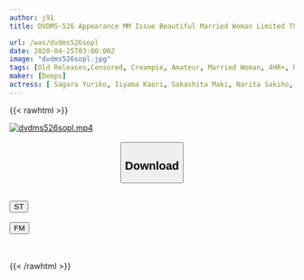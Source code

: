 ```yaml
---
author: j91
title: DVDMS-526 Appearance MM Issue Beautiful Married Woman Limited The Magic Mirror Good Friend Wife Duo Is Instinct Bare SEX With Event ● Art! ! Two People Who Are Aroused For Their Potential Desire And Estrus Seek Themselves For Vaginal Cum Shot While Being Disturbed By Decachin SEX! In Ikebukuro

url: /was/dvdms526sopl
date: 2020-04-25T03:00:00Z
image: "dvdms526sopl.jpg"
tags: [Old Releases,Censored, Creampie, Amateur, Married Woman, 4HR+, Promiscuity, Hypnosis, Huge Cock	]
maker: [Deeps]
actress: [ Sagara Yuriko, Iiyama Kaori, Sakashita Maki, Narita Sakiho, Kikuchi Rina, Tanba Sumire ]
---
```



{{< rawhtml >}}

<div class="video" data-videoid="ZDv8PMlzZjSMw2">
    <a href="javascript:;">
        <img src="/was/dvdms526sopl/dvdms526sopl.jpg" width="WIDTH" height="HEIGHT" alt="dvdms526sopl.mp4" loading="lazy">
    </a>
</div>

<script type="text/javascript" src="https://j91.asia/asset/on-demand-st.js"></script>

<br>
  <link rel="stylesheet" href="https://j91.asia/asset/bs5.css">
  
  <center>
  <button class="btn btn-primary" type="button" data-bs-toggle="collapse" data-bs-target=".multi-collapse" aria-expanded="false" aria-controls="multiCollapseExample1 multiCollapseExample2"><h2>Download</h2></button></center>
</p>
<div class="row">
  <div class="col">
    <div class="collapse multi-collapse" id="multiCollapseExample1">
      <div class="card card-body">
	      	      <br>
<div class="buttons">  
<a href="https://streamtape.to/v/ZDv8PMlzZjSMw2" target="_blank"><button class="btn-hover color-3"><i class="fa fa-download"></i> ST</button></a></div>
    </div>
  </div>
</div>
  <div class="col">
    <div class="collapse multi-collapse" id="multiCollapseExample2">
      <div class="card card-body">
	      <br>
<div class="buttons">
    <a href="https://filemoon.sx/d/7ylj95o1o790" target="_blank"><button class="btn-hover color-8"><i class="fa fa-download"></i> FM</button></a></div>
<br><br>
      </div>
    </div>
  </div>
</div>

{{< /rawhtml >}}